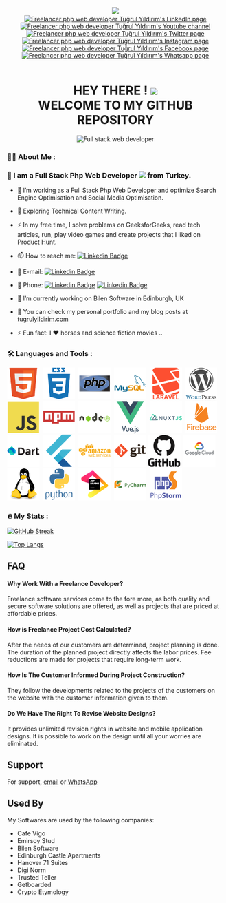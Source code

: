<div id="header" align="center">
  <img src="https://media.giphy.com/media/M9gbBd9nbDrOTu1Mqx/giphy.gif" width="100"/>
</div>
<div id="badges" align="center">
  <a href="https://www.linkedin.com/in/tugrulyildirim/">
    <img src="https://img.shields.io/badge/LinkedIn-blue?style=for-the-badge&logo=linkedin&logoColor=white" alt="Freelancer php web developer Tuğrul Yıldırım's LinkedIn page"/>
  </a>
  <a href="https://www.youtube.com/channel/UC4SyKg9MTO6Zq4suGW9g3pw?sub_confirmation=1">
    <img src="https://img.shields.io/badge/YouTube-red?style=for-the-badge&logo=youtube&logoColor=white" alt="Freelancer php web developer Tuğrul Yıldırım's Youtube channel"/>
  </a>
  <a href="https://twitter.com/dev_tugrul">
    <img src="https://img.shields.io/badge/Twitter-blue?style=for-the-badge&logo=twitter&logoColor=white" alt="Freelancer php web developer Tuğrul Yıldırım's Twitter page"/>
  </a>
  <a href="https://www.instagram.com/dev_tugrul/">
    <img src="https://img.shields.io/badge/Instagram-purple?style=for-the-badge&logo=instagram&logoColor=white" alt="Freelancer php web developer Tuğrul Yıldırım's Instagram page"/>
  </a>
  <a href="https://www.facebook.com/devtugrul">
    <img src="https://img.shields.io/badge/Facebook-blue?style=for-the-badge&logo=facebook&logoColor=white" alt="Freelancer php web developer Tuğrul Yıldırım's Facebook page"/>
  </a>
  <a href="https://wa.me/905312354229">
    <img src="https://img.shields.io/badge/Whatsapp-green?style=for-the-badge&logo=whatsapp&logoColor=white" alt="Freelancer php web developer Tuğrul Yıldırım's Whatsapp page"/>
  </a>
</div>
<div id="badges" align="center">
  <img src="https://komarev.com/ghpvc/?username=developertugrul&style=flat-square&color=blue" alt=""/>
  <h1>
    HEY THERE ! 
    <img src="https://media.giphy.com/media/hvRJCLFzcasrR4ia7z/giphy.gif" width="30px"/> <br>
    WELCOME TO MY GITHUB REPOSITORY <br>
  </h1>
</div>

<div align="center">
  <img src="https://media.giphy.com/media/dWesBcTLavkZuG35MI/giphy.gif" alt="Full stack web developer" width="600" height="300"/>
</div>

### :man_technologist: About Me :
### :wave: I am a Full Stack Php Web Developer <img src="https://media.giphy.com/media/WUlplcMpOCEmTGBtBW/giphy.gif" width="30"> from Turkey.

- :telescope: I’m working as a Full Stack Php Web Developer and optimize Search Engine Optimisation and Social Media Optimisation.
- :seedling: Exploring Technical Content Writing.
- :zap: In my free time, I solve problems on GeeksforGeeks, read tech articles, run, play video games and create projects that I liked on Product Hunt.
- :mailbox: How to reach me: [![Linkedin Badge](https://img.shields.io/badge/-tugrulyildirim-blue?style=flat&logo=Linkedin&logoColor=white)](https://www.linkedin.com/in/tugrulyildirim/)
- :love_letter: E-mail: [![Linkedin Badge](https://img.shields.io/badge/-email-blue?style=flat&logo=superuser&logoColor=white)](mailto:contact@tugrulyildirim.com)
- :calling: Phone: [![Linkedin Badge](https://img.shields.io/badge/-Phone-white?style=flat&logo=call&logoColor=black)](tel:+905312354229) [![Linkedin Badge](https://img.shields.io/badge/-Whatsapp-green?style=flat&logo=whatsapp&logoColor=white)](https://wa.me/905312354229)

- 🔭 I’m currently working on Bilen Software in Edinburgh, UK
- 🔭 You can check my personal portfolio and my blog posts at <a href="https://tugrulyildirim.com" target="_blank">tugrulyildirim.com</a>
- ⚡ Fun fact: I ❤️ horses and science fiction movies ..

### :hammer_and_wrench: Languages and Tools :

<div>
  <img src="https://github.com/devicons/devicon/blob/master/icons/html5/html5-original.svg" title="HTML5" alt="HTML" width="75" height="75"/>&nbsp;
  <img src="https://github.com/devicons/devicon/blob/master/icons/css3/css3-plain-wordmark.svg"  title="CSS3" alt="CSS" width="75" height="75"/>&nbsp;
  <img src="https://github.com/devicons/devicon/blob/master/icons/php/php-original.svg" title="Php" alt="Php" width="75" height="75"/>&nbsp;
  <img src="https://github.com/devicons/devicon/blob/master/icons/mysql/mysql-original-wordmark.svg" title="MySQL"  alt="MySQL" width="75" height="75"/>&nbsp;
  <img src="https://github.com/devicons/devicon/blob/master/icons/laravel/laravel-plain-wordmark.svg" title="Laravel" alt="Laravel" width="75" height="75"/>&nbsp;
  <img src="https://github.com/devicons/devicon/blob/master/icons/wordpress/wordpress-original.svg" title="Wordpress" alt="Wordpress" width="75" height="75"/>&nbsp;
  <img src="https://github.com/devicons/devicon/blob/master/icons/javascript/javascript-original.svg" title="JavaScript" alt="JavaScript" width="75" height="75"/>&nbsp;
  <img src="https://github.com/devicons/devicon/blob/master/icons/npm/npm-original-wordmark.svg" title="NPM" alt="NPM" width="75" height="75"/>&nbsp;
  <img src="https://github.com/devicons/devicon/blob/master/icons/nodejs/nodejs-original-wordmark.svg" title="NodeJS" alt="NodeJS" width="75" height="75"/>&nbsp;
  <img src="https://github.com/devicons/devicon/blob/master/icons/vuejs/vuejs-original-wordmark.svg" title="VueJs" alt="VueJs" width="75" height="75"/>&nbsp;
  <img src="https://github.com/devicons/devicon/blob/master/icons/nuxtjs/nuxtjs-original-wordmark.svg" title="nuxtjs" alt="nuxtjs" width="75" height="75"/>&nbsp;
  <img src="https://github.com/devicons/devicon/blob/master/icons/firebase/firebase-plain-wordmark.svg" title="Firebase" alt="Firebase" width="75" height="75"/>&nbsp;
  <img src="https://github.com/devicons/devicon/blob/master/icons/dart/dart-original-wordmark.svg" title="Dart" alt="Dart" width="75" height="75"/>&nbsp;
  <img src="https://github.com/devicons/devicon/blob/master/icons/flutter/flutter-original.svg" title="Flutter" alt="Flutter" width="75" height="75"/>&nbsp;
  <img src="https://github.com/devicons/devicon/blob/master/icons/amazonwebservices/amazonwebservices-plain-wordmark.svg" title="AWS" alt="AWS" width="75" height="75"/>&nbsp;
  <img src="https://github.com/devicons/devicon/blob/master/icons/git/git-original-wordmark.svg" title="Git" **alt="Git" width="75" height="75"/>
  <img src="https://github.com/devicons/devicon/blob/master/icons/github/github-original-wordmark.svg" title="github" alt="github" width="75" height="75"/>&nbsp;
  <img src="https://github.com/devicons/devicon/blob/master/icons/googlecloud/googlecloud-original-wordmark.svg" title="google cloud" alt="google cloud" width="75" height="75"/>&nbsp;
  <img src="https://github.com/devicons/devicon/blob/master/icons/linux/linux-original.svg" title="linux" alt="linux" width="75" height="75"/>&nbsp;
  <img src="https://github.com/devicons/devicon/blob/master/icons/python/python-original-wordmark.svg" title="python" alt="python" width="75" height="75"/>&nbsp;
  <img src="https://github.com/devicons/devicon/blob/master/icons/jetbrains/jetbrains-original.svg" title="jetbrains" alt="jetbrains" width="75" height="75"/>&nbsp;
  <img src="https://github.com/devicons/devicon/blob/master/icons/pycharm/pycharm-original-wordmark.svg" title="pycharm" alt="pycharm" width="75" height="75"/>&nbsp;
  <img src="https://github.com/devicons/devicon/blob/master/icons/phpstorm/phpstorm-original-wordmark.svg" title="phpstorm" alt="phpstorm" width="75" height="75"/>&nbsp;
</div>

### :fire: My Stats :

[![GitHub Streak](http://github-readme-streak-stats.herokuapp.com?user=developertugrul&theme=dark&hide_border=true&date_format=j%20M%5B%20Y%5D)](https://git.io/streak-stats)

[![Top Langs](https://github-readme-stats.vercel.app/api/top-langs/?username=developertugrul&layout=compact&theme=vision-friendly-dark)](https://github.com/anuraghazra/github-readme-stats)


## FAQ

#### Why Work With a Freelance Developer?

Freelance software services come to the fore more, as both quality and secure software solutions are offered, as well as projects that are priced at affordable prices.

#### How is Freelance Project Cost Calculated?

After the needs of our customers are determined, project planning is done. The duration of the planned project directly affects the labor prices. Fee reductions are made for projects that require long-term work.

#### How Is The Customer Informed During Project Construction?

They follow the developments related to the projects of the customers on the website with the customer information given to them.

#### Do We Have The Right To Revise Website Designs?

It provides unlimited revision rights in website and mobile application designs. It is possible to work on the design until all your worries are eliminated.

## Support

For support, [email](mailto:contact@tugrulyildirim.com) or [WhatsApp](https://wa.me/905312354229)
## Used By

My Softwares are used by the following companies:

- Cafe Vigo
- Emirsoy Stud
- Bilen Software
- Edinburgh Castle Apartments
- Hanover 71 Suites
- Digi Norm
- Trusted Teller
- Getboarded
- Crypto Etymology



<!--
**developertugrul/developertugrul** is a ✨ _special_ ✨ repository because its `README.md` (this file) appears on your GitHub profile.

Here are some ideas to get you started:

- 🔭 I’m currently working on ...
- 🌱 I’m currently learning ...
- 👯 I’m looking to collaborate on ...
- 🤔 I’m looking for help with ...
- 💬 Ask me about ...
- 📫 How to reach me: ...
- 😄 Pronouns: ...
- ⚡ Fun fact: ...
-->
